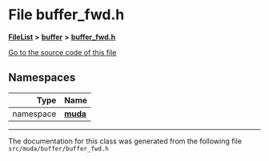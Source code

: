 

# File buffer\_fwd.h



[**FileList**](files.md) **>** [**buffer**](dir_9b44f68c181db0b11e9502e462454d05.md) **>** [**buffer\_fwd.h**](buffer__fwd_8h.md)

[Go to the source code of this file](buffer__fwd_8h_source.md)
















## Namespaces

| Type | Name |
| ---: | :--- |
| namespace | [**muda**](namespacemuda.md) <br> |





















































------------------------------
The documentation for this class was generated from the following file `src/muda/buffer/buffer_fwd.h`

